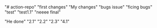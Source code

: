 "# action-repo" "first changes"
"My changes"
"bugs issue"
"ficing bugs"
"test"
"test1.1"
"neeee final"

"He done"
"2.1"
"2.2"
"2.3"
"4.1"